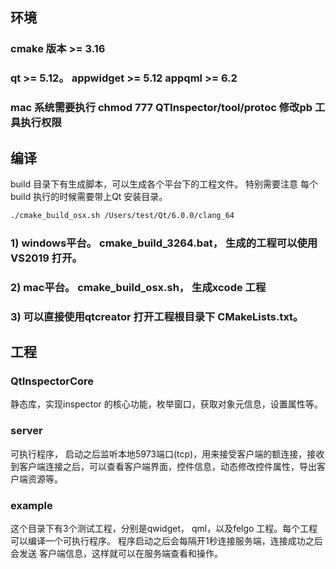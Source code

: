 ## 环境
### cmake 版本 >= 3.16
### qt >= 5.12。 appwidget >= 5.12 appqml >= 6.2
### mac 系统需要执行 chmod 777 QTInspector/tool/protoc 修改pb 工具执行权限

## 编译
build 目录下有生成脚本，可以生成各个平台下的工程文件。 特别需要注意 每个build 执行的时候需要带上Qt 安装目录。 
```sh
./cmake_build_osx.sh /Users/test/Qt/6.0.0/clang_64
```

### 1) windows平台。  cmake_build_3264.bat， 生成的工程可以使用VS2019 打开。
### 2) mac平台。 cmake_build_osx.sh， 生成xcode 工程
### 3) 可以直接使用qtcreator 打开工程根目录下 CMakeLists.txt。


## 工程
### QtInspectorCore
静态库，实现inspector 的核心功能，枚举窗口，获取对象元信息，设置属性等。
###  server 
可执行程序， 启动之后监听本地5973端口(tcp)，用来接受客户端的额连接，接收到客户端连接之后，可以查看客户端界面，控件信息，动态修改控件属性，导出客户端资源等。

### example
这个目录下有3个测试工程，分别是qwidget， qml，以及felgo 工程。每个工程可以编译一个可执行程序。 程序启动之后会每隔开1秒连接服务端，连接成功之后会发送 客户端信息，这样就可以在服务端查看和操作。
